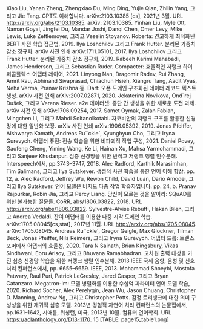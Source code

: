Xiao Liu, Yanan Zheng, Zhengxiao Du, Ming Ding, Yujie Qian, Zhilin Yang, 그리고 Jie Tang. GPT도 이해합니다. arXiv:2103.10385 [cs], 2021년 3월. URL http://arxiv.org/abs/2103.10385. arXiv: 2103.10385.
Yinhan Liu, Myle Ott, Naman Goyal, Jingfei Du, Mandar Joshi, Danqi Chen, Omer Levy, Mike Lewis, Luke Zettlemoyer, 그리고 Veselin Stoyanov. Roberta: 견고하게 최적화된 BERT 사전 학습 접근법, 2019.
Ilya Loshchilov 그리고 Frank Hutter. 분리된 가중치 감소 정규화. arXiv 사전 인쇄 arXiv:1711.05101, 2017.
Ilya Loshchilov 그리고 Frank Hutter. 분리된 가중치 감소 정규화, 2019.
Rabeeh Karimi Mahabadi, James Henderson, 그리고 Sebastian Ruder. Compacter: 효율적인 저랭크 하이퍼콤플렉스 어댑터 레이어, 2021.
Linyong Nan, Dragomir Radev, Rui Zhang, Amrit Rau, Abhinand Sivaprasad, Chiachun Hsieh, Xiangru Tang, Aadit Vyas, Neha Verma, Pranav Krishna 등. Dart: 오픈 도메인 구조화된 데이터 레코드 텍스트 생성. arXiv 사전 인쇄 arXiv:2007.02871, 2020.
Jekaterina Novikova, Ondˇrej Dušek, 그리고 Verena Rieser. e2e 데이터셋: 종단 간 생성을 위한 새로운 도전 과제. arXiv 사전 인쇄 arXiv:1706.09254, 2017.
Samet Oymak, Zalan Fabian, Mingchen Li, 그리고 Mahdi Soltanolkotabi. 자코비안의 저랭크 구조를 활용한 신경망에 대한 일반화 보장. arXiv 사전 인쇄 arXiv:1906.05392, 2019.
Jonas Pfeiffer, Aishwarya Kamath, Andreas Ru¨ckle´, Kyunghyun Cho, 그리고 Iryna Gurevych. 어댑터 퓨전: 전송 학습을 위한 비파괴적 작업 구성, 2021.
Daniel Povey, Gaofeng Cheng, Yiming Wang, Ke Li, Hainan Xu, Mahsa Yarmohammadi, 그리고 Sanjeev Khudanpur. 심층 신경망을 위한 반직교 저랭크 행렬 인수분해. Interspeech에서, pp.3743–3747, 2018.
Alec Radford, Karthik Narasimhan, Tim Salimans, 그리고 Ilya Sutskever. 생성적 사전 학습을 통한 언어 이해 향상. pp. 12, a.
Alec Radford, Jeffrey Wu, Rewon Child, David Luan, Dario Amodei, 그리고 Ilya Sutskever. 언어 모델은 비지도 다중 작업 학습자입니다. pp. 24, b.
Pranav Rajpurkar, Robin Jia, 그리고 Percy Liang. 당신이 모르는 것을 알아라: SQuAD를 위한 불가능한 질문들. CoRR, abs/1806.03822, 2018. URL http://arxiv.org/abs/1806.03822.
Sylvestre-Alvise Rebuffi, Hakan Bilen, 그리고 Andrea Vedaldi. 잔여 어댑터를 이용한 다중 시각 도메인 학습. arXiv:1705.08045[cs,stat], 2017년 11월. URL http://arxiv.org/abs/1705.08045. arXiv: 1705.08045.
Andreas Ru¨ckle´, Gregor Geigle, Max Glockner, Tilman Beck, Jonas Pfeiffer, Nils Reimers, 그리고 Iryna Gurevych. 어댑터 드롭: 트랜스포머에서 어댑터의 효율성, 2020.
Tara N Sainath, Brian Kingsbury, Vikas Sindhwani, Ebru Arisoy, 그리고 Bhuvana Ramabhadran. 고차원 출력 대상을 가진 심층 신경망 학습을 위한 저랭크 행렬 인수분해. 2013 IEEE 국제 음향, 음성 및 신호 처리 컨퍼런스에서, pp. 6655–6659. IEEE, 2013.
Mohammad Shoeybi, Mostofa Patwary, Raul Puri, Patrick LeGresley, Jared Casper, 그리고 Bryan Catanzaro. Megatron-lm: 모델 병렬화를 이용한 수십억 파라미터 언어 모델 학습, 2020.
Richard Socher, Alex Perelygin, Jean Wu, Jason Chuang, Christopher D. Manning, Andrew Ng, 그리고 Christopher Potts. 감정 트리뱅크에 대한 의미 구성성을 위한 재귀적 심층 모델. 2013년 경험적 자연어 처리 컨퍼런스의 논문집에서, pp.1631–1642, 시애틀, 워싱턴, 미국, 2013년 10월. 컴퓨터 언어학회. URL https://aclanthology.org/D13-1170.
15
[TABLE: page15_table1.png]